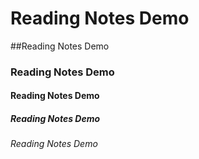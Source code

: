 # Reading Notes Demo
##Reading Notes Demo
### Reading Notes Demo
#### Reading Notes Demo
##### Reading Notes Demo
###### Reading Notes Demo

